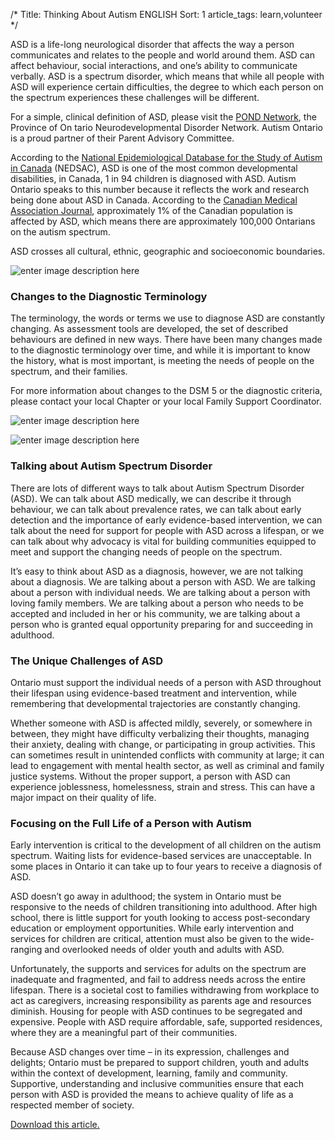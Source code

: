 /*
Title: Thinking About Autism ENGLISH
Sort: 1
article_tags: learn,volunteer
*/


ASD is a life-long neurological disorder that affects the way a person communicates and relates to the people and world around them. ASD can affect behaviour, social interactions, and one’s ability to communicate verbally. ASD is a spectrum disorder, which means that while all people with ASD will experience certain difficulties, the degree to which each person on the spectrum experiences these challenges will be different.

For a simple, clinical definition of ASD, please visit the [POND Network](http://pond-network.ca/master-categories/autism-spectrum-disorder-asd/), the Province of On
tario Neurodevelopmental Disorder Network. Autism Ontario is a proud partner of their Parent Advisory Committee.

According to the [National Epidemiological Database for the Study of Autism in Canada](http://autismontario.novosolutions.net/default.asp?SID=&Lang=1&id=133&Lang=1&SID=) (NEDSAC), ASD is one of the most common developmental disabilities, in Canada, 1 in 94 children is diagnosed with ASD. Autism Ontario speaks to this number because it reflects the work and research being done about ASD in Canada. According to the [Canadian Medical Association Journal](www.autismontario.com/Client/ASO/AO.nsf/object/ASDReview2014/$file/ASD+-+Review+of+Evidence+Based+Practice4.pdf), approximately 1% of the Canadian population is affected by ASD, which means there are approximately 100,000 Ontarians on the autism spectrum.

ASD crosses all cultural, ethnic, geographic and socioeconomic boundaries.

![enter image description here](http://autismontario.novosolutions.net/admin/virtual/imgs/DSMEN.png)

### Changes to the Diagnostic Terminology

The terminology, the words or terms we use to diagnose ASD are constantly changing. As assessment tools are developed, the set of described behaviours are defined in new ways. There have been many changes made to the diagnostic terminology over time, and while it is important to know the history, what is most important, is meeting the needs of people on the spectrum, and their families.

For more information about changes to the DSM 5 or the diagnostic criteria, please contact your local Chapter or your local Family Support Coordinator.

![enter image description here](http://autismontario.novosolutions.net/admin/virtual/imgs/Prism.png)

![enter image description here](http://autismontario.novosolutions.net/admin/virtual/imgs/Prism.png)

### Talking about Autism Spectrum Disorder

There are lots of different ways to talk about Autism Spectrum Disorder (ASD). We can talk about ASD medically, we can describe it through behaviour, we can talk about prevalence rates, we can talk about early detection and the importance of early evidence-based intervention, we can talk about the need for support for people with ASD across a lifespan, or we can talk about why advocacy is vital for building communities equipped to meet and support the changing needs of people on the spectrum.

It’s easy to think about ASD as a diagnosis, however, we are not talking about a diagnosis. We are talking about a person with ASD. We are talking about a person with individual needs. We are talking about a person with loving family members. We are talking about a person who needs to be accepted and included in her or his community, we are talking about a person who is granted equal opportunity preparing for and succeeding in adulthood.

### The Unique Challenges of ASD

Ontario must support the individual needs of a person with ASD throughout their lifespan using evidence-based treatment and intervention, while remembering that developmental trajectories are constantly changing.

Whether someone with ASD is affected mildly, severely, or somewhere in between, they might have difficulty verbalizing their thoughts, managing their anxiety, dealing with change, or participating in group activities. This can sometimes result in unintended conflicts with community at large; it can lead to engagement with mental health sector, as well as criminal and family justice systems. Without the proper support, a person with ASD can experience joblessness, homelessness, strain and stress. This can have a major impact on their quality of life.

### Focusing on the Full Life of a Person with Autism

Early intervention is critical to the development of all children on the autism spectrum. Waiting lists for evidence-based services are unacceptable. In some places in Ontario it can take up to four years to receive a diagnosis of ASD.

ASD doesn’t go away in adulthood; the system in Ontario must be responsive to the needs of children transitioning into adulthood. After high school, there is little support for youth looking to access post-secondary education or employment opportunities. While early intervention and services for children are critical, attention must also be given to the wide-ranging and overlooked needs of older youth and adults with ASD.

Unfortunately, the supports and services for adults on the spectrum are inadequate and fragmented, and fail to address needs across the entire lifespan. There is a societal cost to families withdrawing from workplace to act as caregivers, increasing responsibility as parents age and resources diminish. Housing for people with ASD continues to be segregated and expensive. People with ASD require affordable, safe, supported residences, where they are a meaningful part of their communities.

Because ASD changes over time – in its expression, challenges and delights; Ontario must be prepared to support children, youth and adults within the context of development, learning, family and community. Supportive, understanding and inclusive communities ensure that each person with ASD is provided the means to achieve quality of life as a respected member of society.

[Download this article.](http://autismontario.novosolutions.net/redirfile.asp?id=380&fstore=&SID=)
